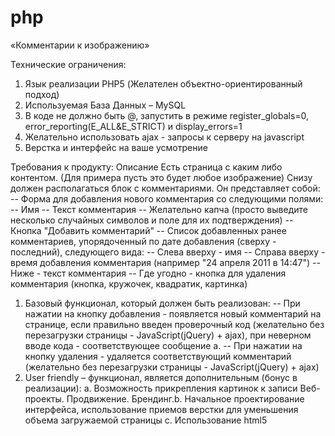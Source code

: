 # php

«Комментарии к изображению»

Технические ограничения:
1. Язык реализации PHP5 (Желателен объектно-ориентированный подход) 
2. Используемая База Данных – MySQL
3. В коде не должно быть @, запустить в режиме register_globals=0, 
error_reporting(E_ALL&E_STRICT) и display_errors=1
4. Желательно использовать ajax - запросы к серверу на javascript
5. Верстка и интерфейс на ваше усмотрение

Требования к продукту:
Описание
Есть страница с каким либо контентом. (Для примера пусть это будет любое изображение)
Снизу должен располагаться блок с комментариями. 
Он представляет собой: 
 -- Форма для добавления нового комментария со следующими полями: 
 -- Имя
 -- Текст комментария
 -- Желательно капча (просто выведите несколько случайных символов и поле для их
подтверждения) 
 -- Кнопка "Добавить комментарий" 
 -- Список добавленных ранее комментариев, упорядоченный по дате добавления
(сверху - последний), следующего вида: 
 -- Слева вверху - имя
 -- Справа вверху - время добавления комментария (например "24 апреля 2011 в
14:47") 
 -- Ниже - текст комментария
 -- Где угодно - кнопка для удаления комментария (кнопка, кружочек, квадратик, 
картинка) 
1. Базовый функционал, который должен быть реализован:
 -- При нажатии на кнопку добавления - появляется новый комментарий на странице, 
если правильно введен проверочный код (желательно без перезагрузки страницы -
JavaScript(jQuery) + ajax), при неверном вводе кода - соответствующее сообщение
a. -- При нажатии на кнопку удаления - удаляется соответствующий комментарий
(желательно без перезагрузки страницы - JavaScript(jQuery) + ajax)
2. User friendly – функционал, является дополнительным (бонус в реализации):
a. Возможность прикрепления картинок к записи
Веб-проекты. Продвижение. Брендинг.b. Начальное проектирование интерфейса, использование приемов верстки для
уменьшения объема загружаемой страницы
c. Использование html5
